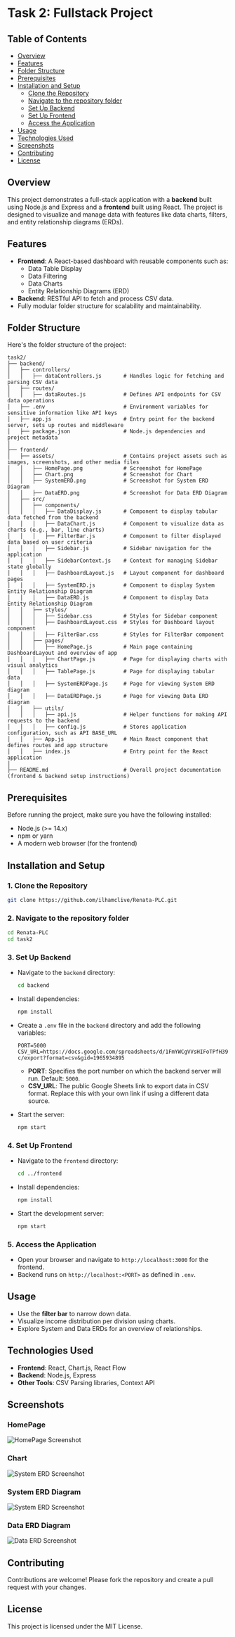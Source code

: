 # Task 2: Fullstack Project

## Table of Contents
- [Overview](#overview)
- [Features](#features)
- [Folder Structure](#folder-structure)
- [Prerequisites](#prerequisites)
- [Installation and Setup](#installation-and-setup)
  - [Clone the Repository](#1-clone-the-repository)
  - [Navigate to the repository folder](#1-navigate-to-the-repository-folder)
  - [Set Up Backend](#3-set-up-backend)
  - [Set Up Frontend](#4-set-up-frontend)
  - [Access the Application](#5-access-the-application)
- [Usage](#usage)
- [Technologies Used](#technologies-used)
- [Screenshots](#screenshots)
- [Contributing](#contributing)
- [License](#license)

## Overview

This project demonstrates a full-stack application with a **backend** built using Node.js and Express and a **frontend** built using React. The project is designed to visualize and manage data with features like data charts, filters, and entity relationship diagrams (ERDs).

## Features

- **Frontend**: A React-based dashboard with reusable components such as:
  - Data Table Display
  - Data Filtering
  - Data Charts
  - Entity Relationship Diagrams (ERD)
- **Backend**: RESTful API to fetch and process CSV data.
- Fully modular folder structure for scalability and maintainability.

## Folder Structure

Here's the folder structure of the project:

```
task2/
├── backend/
│   ├── controllers/
│   │   ├── dataControllers.js       # Handles logic for fetching and parsing CSV data
│   ├── routes/
│   │   ├── dataRoutes.js            # Defines API endpoints for CSV data operations
│   ├── .env                         # Environment variables for sensitive information like API keys
│   ├── app.js                       # Entry point for the backend server, sets up routes and middleware
│   ├── package.json                 # Node.js dependencies and project metadata
│
├── frontend/
│   ├── assets/                      # Contains project assets such as images, screenshots, and other media files
│   │   ├── HomePage.png             # Screenshot for HomePage
│   │   ├── Chart.png                # Screenshot for Chart
│   │   ├── SystemERD.png            # Screenshot for System ERD Diagram
│   │   ├── DataERD.png              # Screenshot for Data ERD Diagram
│   ├── src/
│   │   ├── components/
│   │   │   ├── DataDisplay.js       # Component to display tabular data fetched from the backend
│   │   │   ├── DataChart.js         # Component to visualize data as charts (e.g., bar, line charts)
│   │   │   ├── FilterBar.js         # Component to filter displayed data based on user criteria
│   │   │   ├── Sidebar.js           # Sidebar navigation for the application
│   │   │   ├── SidebarContext.js    # Context for managing Sidebar state globally
│   │   │   ├── DashboardLayout.js   # Layout component for dashboard pages
│   │   │   ├── SystemERD.js         # Component to display System Entity Relationship Diagram
│   │   │   ├── DataERD.js           # Component to display Data Entity Relationship Diagram
│   │   ├── styles/
│   │   │   ├── Sidebar.css          # Styles for Sidebar component
│   │   │   ├── DashboardLayout.css  # Styles for Dashboard layout component
│   │   │   ├── FilterBar.css        # Styles for FilterBar component
│   │   ├── pages/
│   │   │   ├── HomePage.js          # Main page containing DashboardLayout and overview of app
│   │   │   ├── ChartPage.js         # Page for displaying charts with visual analytics
│   │   │   ├── TablePage.js         # Page for displaying tabular data
│   │   │   ├── SystemERDPage.js     # Page for viewing System ERD diagram
│   │   │   ├── DataERDPage.js       # Page for viewing Data ERD diagram
│   │   ├── utils/
│   │   │   ├── api.js               # Helper functions for making API requests to the backend
│   │   │   ├── config.js            # Stores application configuration, such as API BASE_URL
│   │   ├── App.js                   # Main React component that defines routes and app structure
│   │   ├── index.js                 # Entry point for the React application
│
├── README.md                        # Overall project documentation (frontend & backend setup instructions)
```

## Prerequisites

Before running the project, make sure you have the following installed:

- Node.js (>= 14.x)
- npm or yarn
- A modern web browser (for the frontend)

## Installation and Setup

### 1. Clone the Repository
```bash
git clone https://github.com/ilhamclive/Renata-PLC.git
```

### 2. Navigate to the repository folder
```bash
cd Renata-PLC
cd task2
```

### 3. Set Up Backend

- Navigate to the `backend` directory:
  ```bash
  cd backend
  ```
- Install dependencies:
  ```bash
  npm install
  ```
- Create a `.env` file in the `backend` directory and add the following variables:

  ```
  PORT=5000
  CSV_URL=https://docs.google.com/spreadsheets/d/1FmYWCgVVsHIFoTPfH39gTBCeL1Oz8n-c/export?format=csv&gid=1965934895
  ```

  - **PORT**: Specifies the port number on which the backend server will run. Default: `5000`.
  - **CSV_URL**: The public Google Sheets link to export data in CSV format. Replace this with your own link if using a different data source.

- Start the server:
  ```bash
  npm start
  ```

### 4. Set Up Frontend

- Navigate to the `frontend` directory:
  ```bash
  cd ../frontend
  ```
- Install dependencies:
  ```bash
  npm install
  ```
- Start the development server:
  ```bash
  npm start
  ```

### 5. Access the Application

- Open your browser and navigate to `http://localhost:3000` for the frontend.
- Backend runs on `http://localhost:<PORT>` as defined in `.env`.

## Usage

- Use the **filter bar** to narrow down data.
- Visualize income distribution per division using charts.
- Explore System and Data ERDs for an overview of relationships.

## Technologies Used

- **Frontend**: React, Chart.js, React Flow
- **Backend**: Node.js, Express
- **Other Tools**: CSV Parsing libraries, Context API

## Screenshots

### HomePage
![HomePage Screenshot](./frontend/assets/HomePage.png)

### Chart
![System ERD Screenshot](./frontend/assets/Chart.png)

### System ERD Diagram
![System ERD Screenshot](./frontend/assets/SystemERD.png)

### Data ERD Diagram
![Data ERD Screenshot](./frontend/assets/DataERD.png)


## Contributing

Contributions are welcome! Please fork the repository and create a pull request with your changes.

## License

This project is licensed under the MIT License.
